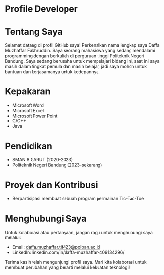 # Profile Developer
# Tentang Saya
Selamat datang di profil GitHub saya! Perkenalkan nama lengkap saya Daffa Muzhaffar Fakhruddin. Saya seorang mahasiswa yang sedang mendalami programming dengan berkuliah di perguruan tinggi Politeknik Negeri Bandung. Saya sedang berusaha untuk mempelajari bidang ini, saat ini saya masih dalam tingkat pemula dan masih belajar, jadi saya mohon untuk bantuan dan kerjasamanya untuk kedepannya.
# Kepakaran
- Microsoft Word
- Microsoft Excel
- Microsoft Power Point
- C/C++
- Java
# Pendidikan
- SMAN 8 GARUT (2020-2023)
- Politeknik Negeri Bandung (2023-sekarang)
# Proyek dan Kontribusi
- Berpartisipasi membuat sebuah program permainan Tic-Tac-Toe
# Menghubungi Saya
Untuk kolaborasi atau pertanyaan, jangan ragu untuk menghubungi saya melalui:
- Email: daffa.muzhaffar.tif423@polban.ac.id
- LinkedIn: linkedin.com/in/daffa-muzhaffar-409134296/

Terima kasih telah mengunjungi profil saya. Mari kita kolaborasi untuk membuat perubahan yang berarti melalui kekuatan teknologi!

